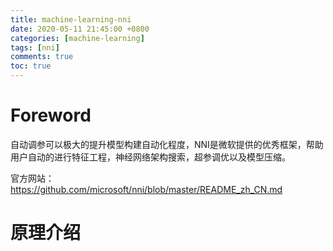 ```yaml
---
title: machine-learning-nni
date: 2020-05-11 21:45:00 +0800
categories: [machine-learning]
tags: [nni]
comments: true
toc: true
---
```



# Foreword

自动调参可以极大的提升模型构建自动化程度，NNI是微软提供的优秀框架，帮助用户自动的进行特征工程，神经网络架构搜索，超参调优以及模型压缩。

官方网站：https://github.com/microsoft/nni/blob/master/README_zh_CN.md

# 原理介绍

